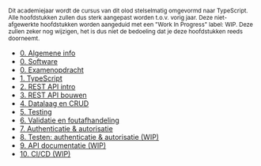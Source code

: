 <!-- markdownlint-disable first-line-h1 -->

<small>
  Dit academiejaar wordt de cursus van dit olod stelselmatig omgevormd naar TypeScript. Alle hoofdstukken zullen dus sterk aangepast worden t.o.v. vorig jaar. Deze niet-afgewerkte hoofdstukken worden aangeduid met een "Work In Progress" label: WIP. Deze zullen zeker nog wijzigen, het is dus niet de bedoeling dat je deze hoofdstukken reeds doorneemt.
</small>

- [0. Algemene info](/0-intro/situering.md)
- [0. Software](/0-intro/software.md)
- [0. Examenopdracht](/0-intro/examenopdracht.md)
- [1. TypeScript](/1-typescript/index.md)
- [2. REST API intro](/2-REST_api_intro/index.md)
- [3. REST API bouwen](/3-REST_api_bouwen/index.md)
- [4. Datalaag en CRUD](/4-datalaag/index.md)
- [5. Testing](/5-testing/index.md)
- [6. Validatie en foutafhandeling](/6-validatie/index.md)
- [7. Authenticatie & autorisatie](/7-authenticatie/index.md)
- [8. Testen: authenticatie & autorisatie (WIP)](/8-auth_testing/index.md)
- [9. API documentatie (WIP)](/9-api_docs/index.md)
- [10. CI/CD (WIP)](/10-cicd/index.md)
